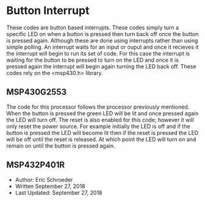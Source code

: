 # Button Interrupt
These codes are button based interrupts. These codes simply turn a specific LED on when a button is pressed then turn back off once the button is pressed again. Although these are done using interrupts rather than using simple polling. An interrupt waits for an input or ouput and once it recieves it the interrupt will begin to run its set of code. For this case the interrupt is waiting for the button to be pressed to turn on the LED and once it is pressed again the interrupt will begin again turning the LED back off. These codes rely on the <msp430.h> library. 

## MSP430G2553
The code for this processor follows the processor previously mentioned. When the button is pressed the green LED will be lit and once pressed again the LED will turn off. The reset is also enabled for this code; however it will only reset the power source. For example initially the LED is off and if the button is pressed the LED will become lit then if the reset is pressed the LED will be off until the reset is released. At which point the LED will turn on and remain on until the button is pressed again. 

## MSP432P401R


* Author: Eric Schroeder
* Written September 27, 2018
* Last Updated: September 27, 2018
